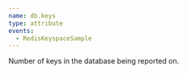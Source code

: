 ```yaml
---
name: db.keys
type: attribute
events:
  - RedisKeyspaceSample
---
```


Number of keys in the database being reported on.